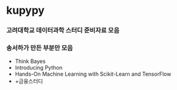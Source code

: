 # kupypy

### 고려대학교 데이터과학 스터디 준비자료 모음
### 송서하가 만든 부분만 모음

 - Think Bayes
 - Introducing Python
 - Hands-On Machine Learning with Scikit-Learn and TensorFlow
 - +금융스터디
